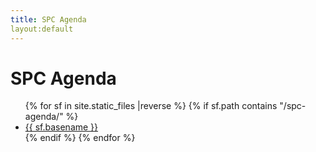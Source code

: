 ```yaml
---
title: SPC Agenda
layout:default
---
```


# SPC Agenda

<ul>
{% for  sf in site.static_files |reverse %}
 {% if sf.path contains "/spc-agenda/" %}
  <li>
   <a href="{{sf.path}}">{{ sf.basename }}</a>
  </li>
  {% endif %}
{% endfor %}
</ul>

